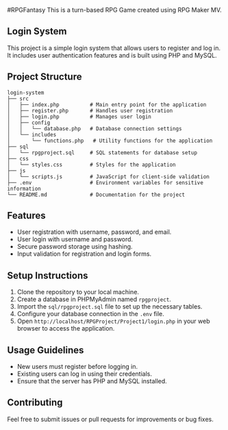 #RPGFantasy
This is a turn-based RPG Game created using RPG Maker MV. 

## Login System

This project is a simple login system that allows users to register and log in. It includes user authentication features and is built using PHP and MySQL.

## Project Structure

```
login-system
├── src
│   ├── index.php          # Main entry point for the application
│   ├── register.php       # Handles user registration
│   ├── login.php          # Manages user login
│   ├── config
│   │   └── database.php   # Database connection settings
│   └── includes
│       └── functions.php   # Utility functions for the application
├── sql
│   └── rpgproject.sql     # SQL statements for database setup
├── css
│   └── styles.css         # Styles for the application
├── js
│   └── scripts.js         # JavaScript for client-side validation
├── .env                   # Environment variables for sensitive information
└── README.md              # Documentation for the project
```

## Features

- User registration with username, password, and email.
- User login with username and password.
- Secure password storage using hashing.
- Input validation for registration and login forms.

## Setup Instructions

1. Clone the repository to your local machine.
2. Create a database in PHPMyAdmin named `rpgproject`.
3. Import the `sql/rpgproject.sql` file to set up the necessary tables.
4. Configure your database connection in the `.env` file.
5. Open `http://localhost/RPGProject/Project1/login.php` in your web browser to access the application.

## Usage Guidelines

- New users must register before logging in.
- Existing users can log in using their credentials.
- Ensure that the server has PHP and MySQL installed.

## Contributing

Feel free to submit issues or pull requests for improvements or bug fixes.

##
